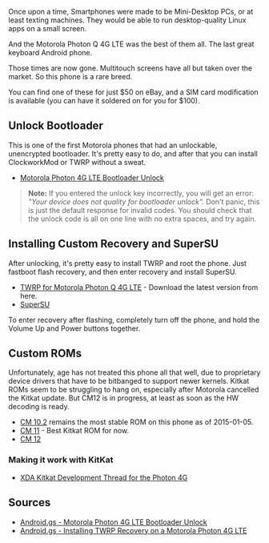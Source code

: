 Once upon a time, Smartphones were made to be Mini-Desktop PCs, or at least texting machines. They would be able to run desktop-quality Linux apps on a small screen.

And the Motorola Photon Q 4G LTE was the best of them all. The last great keyboard Android phone.

Those times are now gone. Multitouch screens have all but taken over the market. So this phone is a rare breed.

You can find one of these for just $50 on eBay, and a SIM card modification is available (you can have it soldered on for you for $100).

## Unlock Bootloader

This is one of the first Motorola phones that had an unlockable, unencrypted bootloader. It's pretty easy to do, and after that you can install ClockworkMod or TWRP without a sweat.

* [Motorola Photon 4G LTE Bootloader Unlock](https://motorola-global-portal.custhelp.com/app/standalone/bootloader/unlock-your-device-a)

> **Note:** If you entered the unlock key incorrectly, you will get an error: _"Your device does not quality for bootloader unlock"._ Don't panic, this is just the default response for invalid codes. You should check that the unlock code is all on one line with no extra spaces, and try again.

## Installing Custom Recovery and SuperSU

After unlocking, it's pretty easy to install TWRP and root the phone. Just fastboot flash recovery, and then enter recovery and install SuperSU.

* [TWRP for Motorola Photon Q 4G LTE](https://goo.im/devs/OpenRecovery/asanti/) - Download the latest version from here.
* [SuperSU](http://download.chainfire.eu/695/SuperSU/UPDATE-SuperSU-v2.45.zip)

To enter recovery after flashing, completely turn off the phone, and hold the Volume Up and Power buttons together.

## Custom ROMs

Unfortunately, age has not treated this phone all that well, due to proprietary device drivers that have to be bitbanged to support newer kernels. Kitkat ROMs seem to be struggling to hang on, especially after Motorola cancelled the Kitkat update. But CM12 is in progress, at least as soon as the HW decoding is ready.

* [CM 10.2](http://forum.xda-developers.com/showthread.php?t=2386684) remains the most stable ROM on this phone as of 2015-01-05.
* [CM 11](http://forum.xda-developers.com/photon-q-4g-lte/orig-development/cyanogenmod-11-0-photon-q-t2838299) - Best Kitkat ROM for now.
* [CM 12](http://forum.xda-developers.com/showpost.php?p=58312639&postcount=112)

### Making it work with KitKat

* [XDA Kitkat Development Thread for the Photon 4G](http://forum.xda-developers.com/showthread.php?p=53344956#post53344956)

## Sources

* [Android.gs - Motorola Photon 4G LTE Bootloader Unlock]()
* [Android.gs - Installing TWRP Recovery on a Motorola Photon 4G LTE](http://www.android.gs/install-twrp-recovery-motorola-photon-q-4g-lte-xt897/)